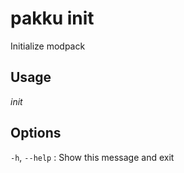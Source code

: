 # pakku init

Initialize modpack

## Usage

<snippet id="snippet-cmd">
    <var name="cmd">init</var>
    <var name="help"></var>
    <include from="_template_cmd.md" element-id="template-cmd"/>
</snippet>

## Options

<snippet id="snippet-options">

`-h`, `--help`
: Show this message and exit

</snippet>
